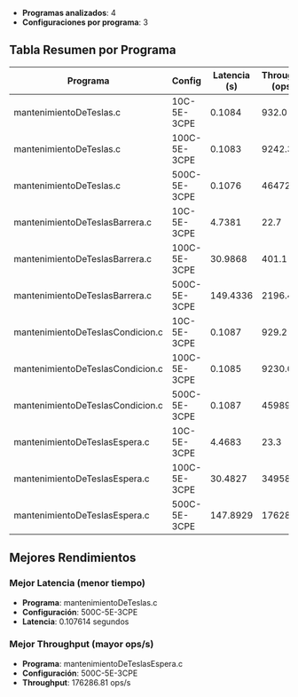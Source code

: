 - **Programas analizados**: 4
- **Configuraciones por programa**: 3

## Tabla Resumen por Programa

| Programa | Config | Latencia (s) | Throughput (ops/s) | CPU (%) | Memoria (MB) |
|----------|---------|--------------|-------------------|---------|---------------|
| mantenimientoDeTeslas.c | 10C-5E-3CPE | 0.1084 | 932.0 | 3.2 | 0.0 |
| mantenimientoDeTeslas.c | 100C-5E-3CPE | 0.1083 | 9242.3 | 10.1 | 0.0 |
| mantenimientoDeTeslas.c | 500C-5E-3CPE | 0.1076 | 46472.8 | 36.9 | 0.0 |
| mantenimientoDeTeslasBarrera.c | 10C-5E-3CPE | 4.7381 | 22.7 | 0.1 | 3.5 |
| mantenimientoDeTeslasBarrera.c | 100C-5E-3CPE | 30.9868 | 401.1 | 0.7 | 29.3 |
| mantenimientoDeTeslasBarrera.c | 500C-5E-3CPE | 149.4336 | 2196.4 | 4.1 | 33.9 |
| mantenimientoDeTeslasCondicion.c | 10C-5E-3CPE | 0.1087 | 929.2 | 2.7 | 0.0 |
| mantenimientoDeTeslasCondicion.c | 100C-5E-3CPE | 0.1085 | 9230.0 | 10.2 | 0.0 |
| mantenimientoDeTeslasCondicion.c | 500C-5E-3CPE | 0.1087 | 45989.3 | 33.2 | 0.0 |
| mantenimientoDeTeslasEspera.c | 10C-5E-3CPE | 4.4683 | 23.3 | 0.2 | 3.4 |
| mantenimientoDeTeslasEspera.c | 100C-5E-3CPE | 30.4827 | 34958.7 | 42.1 | 19.3 |
| mantenimientoDeTeslasEspera.c | 500C-5E-3CPE | 147.8929 | 176286.8 | 360.5 | 18.4 |

## Mejores Rendimientos

### Mejor Latencia (menor tiempo)
- **Programa**: mantenimientoDeTeslas.c
- **Configuración**: 500C-5E-3CPE
- **Latencia**: 0.107614 segundos

### Mejor Throughput (mayor ops/s)
- **Programa**: mantenimientoDeTeslasEspera.c
- **Configuración**: 500C-5E-3CPE
- **Throughput**: 176286.81 ops/s

